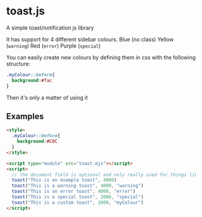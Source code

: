 # toast.js
A simple toast/notification js library

It has support for 4 different sidebar colours.
Blue (no class)
Yellow (`warning`)
Red (`error`)
Purple (`special`)

You can easily create new colours by defining them in css with the following structure:

```css
.myColour::before{
  background:#fac
}
```
Then it's only a matter of using it

## Examples

```html
<style>
  .myColour::before{
    background:#C0C
  }
</style>

<script type="module" src="toast.mjs"></script>
<script>
  // the document field is optional and only really used for things like iframes or fragments
  toast("This is an example toast", 4000)
  toast("This is a warning toast", 4000, "warning")
  toast("This is an error toast", 4000, "error")
  toast("This is a special toast", 2000, "special")
  toast("This is a custom toast", 2000, "myColour")
</script>
```

